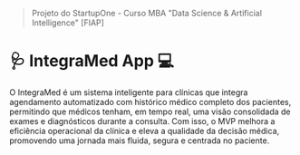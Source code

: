 > Projeto do StartupOne - Curso MBA "Data Science & Artificial Intelligence" [FIAP]

# 🩺 IntegraMed App 💻

O IntegraMed é um sistema inteligente para clínicas que integra agendamento automatizado com histórico médico completo dos pacientes, permitindo que médicos tenham, em tempo real, uma visão consolidada de exames e diagnósticos durante a consulta. Com isso, o MVP melhora a eficiência operacional da clínica e eleva a qualidade da decisão médica, promovendo uma jornada mais fluida, segura e centrada no paciente.
